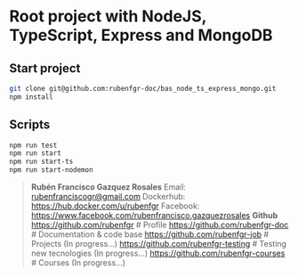 # Root project with NodeJS, TypeScript, Express and MongoDB

## Start project

```sh
git clone git@github.com:rubenfgr-doc/bas_node_ts_express_mongo.git
npm install
```

## Scripts

```sh
npm run test
npm run start
npm run start-ts
npm run start-nodemon
```

> **Rubén Francisco Gazquez Rosales**
> Email: rubenfranciscogr@gmail.com
> Dockerhub: https://hub.docker.com/u/rubenfgr
> Facebook: https://www.facebook.com/rubenfrancisco.gazquezrosales 
> **Github**
> https://github.com/rubenfgr # Profile
> https://github.com/rubenfgr-doc # Documentation & code base
> https://github.com/rubenfgr-job # Projects  (In progress...)
> https://github.com/rubenfgr-testing # Testing new tecnologies (In progress...)
> https://github.com/rubenfgr-courses # Courses (In progress...)
